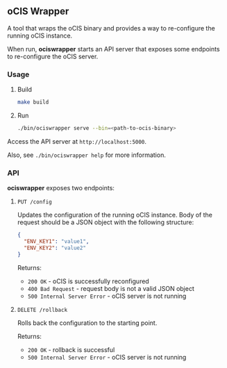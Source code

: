 ## oCIS Wrapper

A tool that wraps the oCIS binary and provides a way to re-configure the running oCIS instance.

When run, **ociswrapper** starts an API server that exposes some endpoints to re-configure the oCIS server.

### Usage

1.  Build

    ```bash
    make build
    ```

2.  Run

    ```bash
    ./bin/ociswrapper serve --bin=<path-to-ocis-binary>
    ```

Access the API server at `http://localhost:5000`.

Also, see `./bin/ociswrapper help` for more information.

### API

**ociswrapper** exposes two endpoints:

1.  `PUT /config`

    Updates the configuration of the running oCIS instance.
    Body of the request should be a JSON object with the following structure:

    ```json
    {
      "ENV_KEY1": "value1",
      "ENV_KEY2": "value2"
    }
    ```

    Returns:

    *   `200 OK` - oCIS is successfully reconfigured
    *   `400 Bad Request` - request body is not a valid JSON object
    *   `500 Internal Server Error` - oCIS server is not running

2.  `DELETE /rollback`

    Rolls back the configuration to the starting point.

    Returns:

    *   `200 OK` - rollback is successful
    *   `500 Internal Server Error` - oCIS server is not running

